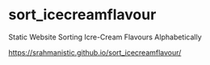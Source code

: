 # sort_icecreamflavour
Static Website Sorting Icre-Cream Flavours Alphabetically

https://srahmanistic.github.io/sort_icecreamflavour/
